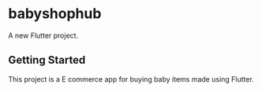 # babyshophub

A new Flutter project.

## Getting Started

This project is a E commerce app for buying baby items made using Flutter.
